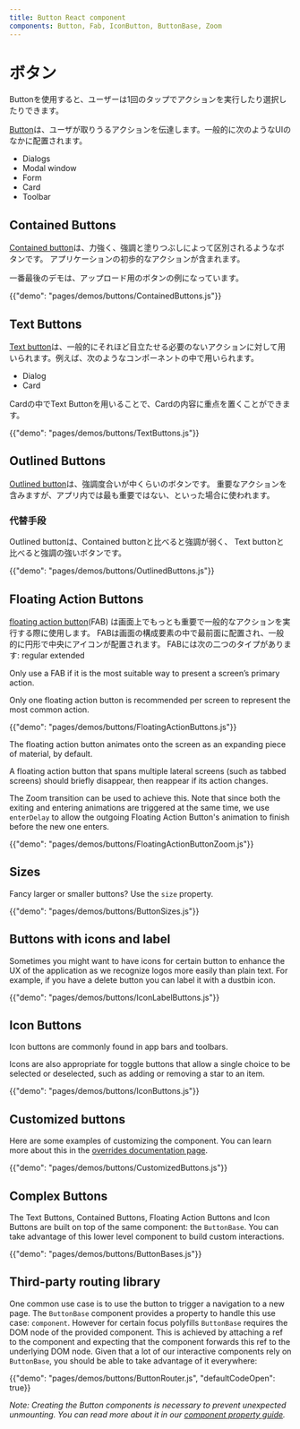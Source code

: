 ```yaml
---
title: Button React component
components: Button, Fab, IconButton, ButtonBase, Zoom
---
```


# ボタン

<p class="description">Buttonを使用すると、ユーザーは1回のタップでアクションを実行したり選択したりできます。</p>

[Button](https://material.io/design/components/buttons.html)は、ユーザが取りうるアクションを伝達します。一般的に次のようなUIのなかに配置されます。

- Dialogs
- Modal window
- Form
- Card
- Toolbar

## Contained Buttons

[Contained button](https://material.io/design/components/buttons.html#contained-button)は、力強く、強調と塗りつぶしによって区別されるようなボタンです。 アプリケーションの初歩的なアクションが含まれます。

一番最後のデモは、アップロード用のボタンの例になっています。

{{"demo": "pages/demos/buttons/ContainedButtons.js"}}

## Text Buttons

[Text button](https://material.io/design/components/buttons.html#text-button)は、一般的にそれほど目立たせる必要のないアクションに対して用いられます。例えば、次のようなコンポーネントの中で用いられます。

- Dialog
- Card

Cardの中でText Buttonを用いることで、Cardの内容に重点を置くことができます。

{{"demo": "pages/demos/buttons/TextButtons.js"}}

## Outlined Buttons

[Outlined button](https://material.io/design/components/buttons.html#outlined-button)は、強調度合いが中くらいのボタンです。 重要なアクションを含みますが、アプリ内では最も重要ではない、といった場合に使われます。

### 代替手段

Outlined buttonは、Contained buttonと比べると強調が弱く、 Text buttonと比べると強調の強いボタンです。

{{"demo": "pages/demos/buttons/OutlinedButtons.js"}}

## Floating Action Buttons

[floating action button](https://material.io/design/components/buttons-floating-action-button.html)(FAB) は画面上でもっとも重要で一般的なアクションを実行する際に使用します。 FABは画面の構成要素の中で最前面に配置され、一般的に円形で中央にアイコンが配置されます。 FABには次の二つのタイプがあります: regular extended

Only use a FAB if it is the most suitable way to present a screen’s primary action.

Only one floating action button is recommended per screen to represent the most common action.

{{"demo": "pages/demos/buttons/FloatingActionButtons.js"}}

The floating action button animates onto the screen as an expanding piece of material, by default.

A floating action button that spans multiple lateral screens (such as tabbed screens) should briefly disappear, then reappear if its action changes.

The Zoom transition can be used to achieve this. Note that since both the exiting and entering animations are triggered at the same time, we use `enterDelay` to allow the outgoing Floating Action Button's animation to finish before the new one enters.

{{"demo": "pages/demos/buttons/FloatingActionButtonZoom.js"}}

## Sizes

Fancy larger or smaller buttons? Use the `size` property.

{{"demo": "pages/demos/buttons/ButtonSizes.js"}}

## Buttons with icons and label

Sometimes you might want to have icons for certain button to enhance the UX of the application as we recognize logos more easily than plain text. For example, if you have a delete button you can label it with a dustbin icon.

{{"demo": "pages/demos/buttons/IconLabelButtons.js"}}

## Icon Buttons

Icon buttons are commonly found in app bars and toolbars.

Icons are also appropriate for toggle buttons that allow a single choice to be selected or deselected, such as adding or removing a star to an item.

{{"demo": "pages/demos/buttons/IconButtons.js"}}

## Customized buttons

Here are some examples of customizing the component. You can learn more about this in the [overrides documentation page](/customization/overrides/).

{{"demo": "pages/demos/buttons/CustomizedButtons.js"}}



## Complex Buttons

The Text Buttons, Contained Buttons, Floating Action Buttons and Icon Buttons are built on top of the same component: the `ButtonBase`. You can take advantage of this lower level component to build custom interactions.

{{"demo": "pages/demos/buttons/ButtonBases.js"}}

## Third-party routing library

One common use case is to use the button to trigger a navigation to a new page. The `ButtonBase` component provides a property to handle this use case: `component`. However for certain focus polyfills `ButtonBase` requires the DOM node of the provided component. This is achieved by attaching a ref to the component and expecting that the component forwards this ref to the underlying DOM node. Given that a lot of our interactive components rely on `ButtonBase`, you should be able to take advantage of it everywhere:

{{"demo": "pages/demos/buttons/ButtonRouter.js", "defaultCodeOpen": true}}

*Note: Creating the Button components is necessary to prevent unexpected unmounting. You can read more about it in our [component property guide](/guides/composition/#component-property).*